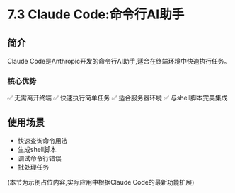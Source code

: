 # 7.3 Claude Code:命令行AI助手

## 简介

Claude Code是Anthropic开发的命令行AI助手,适合在终端环境中快速执行任务。

### 核心优势

✅ 无需离开终端
✅ 快速执行简单任务
✅ 适合服务器环境
✅ 与shell脚本完美集成

## 使用场景

- 快速查询命令用法
- 生成shell脚本
- 调试命令行错误
- 批处理任务

(本节为示例占位内容,实际应用中根据Claude Code的最新功能扩展)
